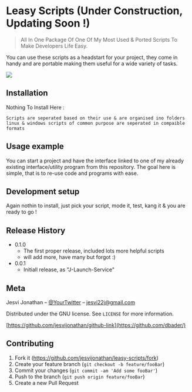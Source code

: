 # Leasy Scripts (Under Construction, Updating Soon !)
> All In One Package Of One Of My Most Used & Ported Scripts To Make Developers Life Easy.
<!-- 
[![NPM Version][npm-image]][npm-url]
[![Build Status][travis-image]][travis-url]
[![Downloads Stats][npm-downloads]][npm-url] -->

You can use these scripts as a headstart for your project, they come in handy and are portable making them useful for a wide variety of tasks.

![](header.png)

## Installation

Nothing To Install Here :

```
Scripts are seperated based on their use & are organised ino folders
linux & windows scripts of common purpose are seperated in compaible formats
```

## Usage example

You can start a project and have the interface linked to one of my already existing interface/utility program from this repository. The goal here is simple, that is to re-use code and programs with ease.  

## Development setup

Again nothin to install, just pick your script, mode it, test, kang it & you are ready to go !


## Release History

* 0.1.0
    * The first proper release, included lots more helpful scripts
    * will add more, have many but forgot :) 
* 0.0.1
    * Initiall release, as "J-Launch-Service"

## Meta

Jesvi Jonathan – [@YourTwitter](https://twitter.com/dbader_org) – jesvi22j@gmail.com

Distributed under the GNU license. See ``LICENSE`` for more information.

[https://github.com/jesvijonathan/github-link](https://github.com/dbader/)

## Contributing

1. Fork it (<https://github.com/jesvijonathan/leasy-scripts/fork>)
2. Create your feature branch (`git checkout -b feature/fooBar`)
3. Commit your changes (`git commit -am 'Add some fooBar'`)
4. Push to the branch (`git push origin feature/fooBar`)
5. Create a new Pull Request

<!-- Markdown link & img dfn's 
[npm-image]: https://img.shields.io/npm/v/datadog-metrics.svg?style=flat-square
[npm-url]: https://npmjs.org/package/datadog-metrics
[npm-downloads]: https://img.shields.io/npm/dm/datadog-metrics.svg?style=flat-square
[travis-image]: https://img.shields.io/travis/dbader/node-datadog-metrics/master.svg?style=flat-square
[travis-url]: https://travis-ci.org/dbader/node-datadog-metrics
[wiki]: https://github.com/yourname/yourproject/wiki
-->

